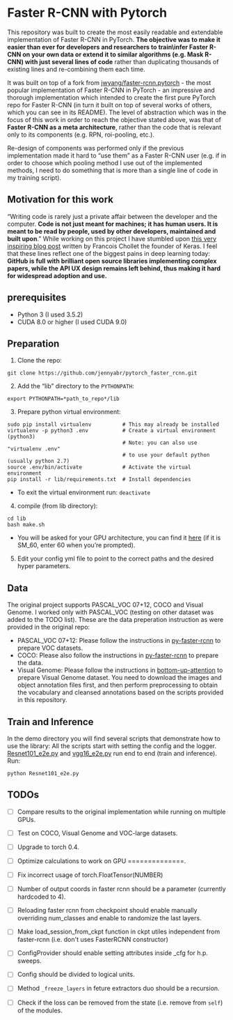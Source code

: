 # Faster R-CNN with Pytorch
This repository was built to create the most easily readable and extendable implementation of
Faster R-CNN in PyTorch. **The objective was to make it easier than ever for developers and
researchers to train\infer Faster R-CNN on your own data or extend it to similar algorithms
(e.g. Mask R-CNN) with just several lines of code** rather than duplicating thousands of existing
lines and re-combining them each time.

It was built on top of a fork from [jwyang/faster-rcnn.pytorch](https://github.com/jwyang/faster-rcnn.pytorch) - the
most popular implementation of Faster R-CNN in PyTorch - an impressive and thorough implementation which
intended to create the first pure PyTorch repo for Faster R-CNN (in turn it built on top of several works of others,
which you can see in its README).
The level of abstraction which was in the focus of this work in order to reach the
objective stated above, was that of **Faster R-CNN as a meta architecture**, rather than the code that is
relevant only to its components (e.g. RPN, roi-pooling, etc.).

Re-design of components was performed only if the previous implementation made it hard to “use them”
as a Faster R-CNN user (e.g. if in order to choose which pooling method I use out of the implemented methods,
I need to do something that is more than a single line of code in my training script).


## Motivation for this work
“Writing code is rarely just a private affair between the developer and the computer.
**Code is not just meant for machines; it has human users. It is meant to be read by people, used by other developers,
maintained and built upon**.” While working on this project I have stumbled upon
[this very inspiring blog post](https://blog.keras.io/author/francois-chollet.html) written by Francois Chollet
the founder of Keras. I feel that these lines reflect one of the biggest pains in deep learning today: **GitHub is
full with brilliant open source libraries implementing complex papers, while the API UX design remains left behind,
thus making it hard for widespread adoption and use.**


## prerequisites
- Python 3 (I used 3.5.2)
- CUDA 8.0 or higher (I used CUDA 9.0)


## Preparation
1. Clone the repo:
```
git clone https://github.com/jennyabr/pytorch_faster_rcnn.git
```

2. Add the “lib” directory to the `PYTHONPATH`:
```
export PYTHONPATH=*path_to_repo*/lib
```

3. Prepare python virtual environment:
```
sudo pip install virtualenv          # This may already be installed
virtualenv -p python3 .env           # Create a virtual environment (python3)
                                     # Note: you can also use "virtualenv .env"
                                     # to use your default python (usually python 2.7)
source .env/bin/activate             # Activate the virtual environment
pip install -r lib/requirements.txt  # Install dependencies
```
* To exit the virtual environment run: `deactivate`

4. compile (from lib directory):
```
cd lib
bash make.sh
```
* You will be asked for your GPU architecture,
you can find it [here](http://arnon.dk/matching-sm-architectures-arch-and-gencode-for-various-nvidia-cards/)
(if it is SM_60, enter 60 when you’re prompted).

5. Edit your config yml file to point to the correct paths and the desired hyper parameters.


## Data
The original project supports PASCAL_VOC 07+12, COCO and Visual Genome.
I worked only with PASCAL_VOC (testing on other dataset was added to the TODO list).
These are the data preperation instruction as were provided in the original repo:
- PASCAL_VOC 07+12: Please follow the instructions in [py-faster-rcnn](https://github.com/rbgirshick/py-faster-rcnn#beyond-the-demo-installation-for-training-and-testing-models)
to prepare VOC datasets.
- COCO: Please also follow the instructions in [py-faster-rcnn](https://github.com/rbgirshick/py-faster-rcnn#beyond-the-demo-installation-for-training-and-testing-models)
to prepare the data.
- Visual Genome: Please follow the instructions in [bottom-up-attention](https://github.com/peteanderson80/bottom-up-attention)
to prepare Visual Genome dataset. You need to download the images and object annotation files first,
and then perform preprocessing to obtain the vocabulary and cleansed annotations based on the
scripts provided in this repository.


## Train and Inference
In the demo directory you will find several scripts that demonstrate how to use the library:
All the scripts start with setting the config and the logger.
[Resnet101_e2e.py](https://github.com/jennyabr/pytorch_faster_rcnn/blob/master/demos/resnet101_e2e.py)
and [vgg16_e2e.py](https://github.com/jennyabr/pytorch_faster_rcnn/blob/master/demos/vgg16_e2e.py)
run end to end (train and inference). Run:
```
python Resnet101_e2e.py
```
## TODOs
- [ ] Compare results to the original implementation while running on multiple GPUs.
- [ ] Test on COCO, Visual Genome and VOC-large datasets.
- [ ] Upgrade to torch 0.4.
- [ ] Optimize calculations to work on GPU ==============.
- [ ] Fix incorrect usage of torch.FloatTensor(NUMBER)
- [ ] Number of output coords in faster rcnn should be a parameter (currently hardcoded to 4).
- [ ] Reloading faster rcnn from checkpoint should enable manually overriding num_classes and enable to randomize the last layers.
- [ ] Make load_session_from_ckpt function in ckpt utiles independent from faster-rcnn (i.e. don't uses FasterRCNN constructor)
- [ ] ConfigProvider should enable setting attributes inside _cfg for h.p. sweeps.
- [ ] Config should be divided to logical units.
- [ ] Method `_freeze_layers` in feture extractors duo should be a recursion.
- [ ] Check if the loss can be removed from the state (i.e. remove from `self`) of the modules.


